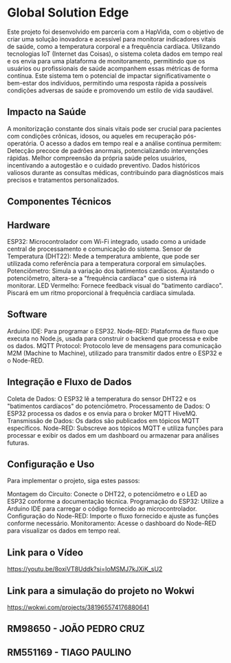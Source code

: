 # Global Solution Edge

Este projeto foi desenvolvido em parceria com a HapVida, com o objetivo de criar uma solução inovadora e acessível para monitorar indicadores vitais de saúde, como a temperatura corporal e a frequência cardíaca. Utilizando tecnologias IoT (Internet das Coisas), o sistema coleta dados em tempo real e os envia para uma plataforma de monitoramento, permitindo que os usuários ou profissionais de saúde acompanhem essas métricas de forma contínua. Este sistema tem o potencial de impactar significativamente o bem-estar dos indivíduos, permitindo uma resposta rápida a possíveis condições adversas de saúde e promovendo um estilo de vida saudável.

## Impacto na Saúde
A monitorização constante dos sinais vitais pode ser crucial para pacientes com condições crônicas, idosos, ou aqueles em recuperação pós-operatória. O acesso a dados em tempo real e a análise contínua permitem:
Detecção precoce de padrões anormais, potencializando intervenções rápidas.
Melhor compreensão da própria saúde pelos usuários, incentivando a autogestão e o cuidado preventivo.
Dados históricos valiosos durante as consultas médicas, contribuindo para diagnósticos mais precisos e tratamentos personalizados.
## Componentes Técnicos
## Hardware
ESP32: Microcontrolador com Wi-Fi integrado, usado como a unidade central de processamento e comunicação do sistema.
Sensor de Temperatura (DHT22): Mede a temperatura ambiente, que pode ser utilizada como referência para a temperatura corporal em simulações.
Potenciômetro: Simula a variação dos batimentos cardíacos. Ajustando o potenciômetro, altera-se a "frequência cardíaca" que o sistema irá monitorar.
LED Vermelho: Fornece feedback visual do "batimento cardíaco". Piscará em um ritmo proporcional à frequência cardíaca simulada.
## Software
Arduino IDE: Para programar o ESP32.
Node-RED: Plataforma de fluxo que executa no Node.js, usada para construir o backend que processa e exibe os dados.
MQTT Protocol: Protocolo leve de mensagens para comunicação M2M (Machine to Machine), utilizado para transmitir dados entre o ESP32 e o Node-RED.
## Integração e Fluxo de Dados
Coleta de Dados: O ESP32 lê a temperatura do sensor DHT22 e os "batimentos cardíacos" do potenciômetro.
Processamento de Dados: O ESP32 processa os dados e os envia para o broker MQTT HiveMQ.
Transmissão de Dados: Os dados são publicados em tópicos MQTT específicos.
Node-RED: Subscreve aos tópicos MQTT e utiliza funções para processar e exibir os dados em um dashboard ou armazenar para análises futuras.
## Configuração e Uso
Para implementar o projeto, siga estes passos:

Montagem do Circuito: Conecte o DHT22, o potenciômetro e o LED ao ESP32 conforme a documentação técnica.
Programação do ESP32: Utilize a Arduino IDE para carregar o código fornecido ao microcontrolador.
Configuração do Node-RED: Importe o fluxo fornecido e ajuste as funções conforme necessário.
Monitoramento: Acesse o dashboard do Node-RED para visualizar os dados em tempo real.

## Link para o Vídeo
https://youtu.be/8oxiVT8Uddk?si=IoMSMJ7kJXiK_sU2

## Link para a simulação do projeto no Wokwi
https://wokwi.com/projects/381965574176880641

## RM98650 - JOÃO PEDRO CRUZ
## RM551169 - TIAGO PAULINO


